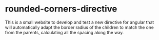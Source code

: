 # rounded-corners-directive
This is a small website to develop and test a new directive for angular that will automatically adapt the border radius of the children to match the one from the parents, calculating all the spacing along the way.

